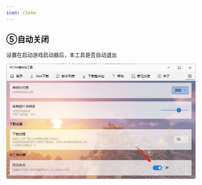 ```yaml
---
icon: close
---
```


## ⑤自动关闭

设置在启动游戏启动器后，本工具是否自动退出

![image-20220415102254022](./autoclose.assets/image-20220415102254022.png)
